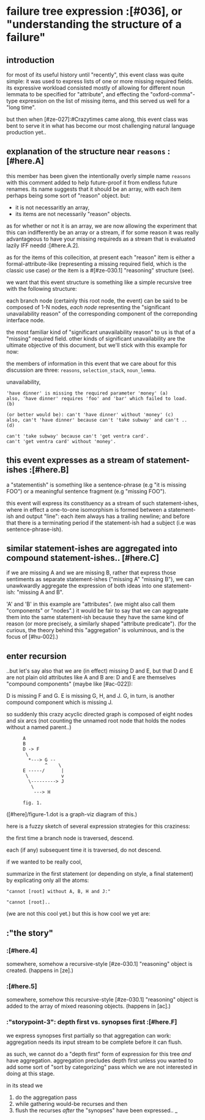# failure tree expression :[#036], or "understanding the structure of a failure"

## introduction

for most of its useful history until "recently", this event class was
quite simple: it was used to express lists of one or more missing
required fields. its expressive workload consisted mostly of allowing
for different noun lemmata to be specified for "attribute", and
effecting the "oxford-comma"-type expression on the list of missing
items, and this served us well for a "long time".

but then when [#ze-027]:#Crazytimes came along, this event class was
bent to serve it in what has become our most challenging natural
language production yet..




## explanation of the structure near `reasons` :[#here.A]

this member has been given the intentionally overly simple name `reasons`
with this comment added to help future-proof it from endless future
renames. its name suggests that it should be an array, with each item
perhaps being some sort of "reason" object. but:

  - it is not necessaritly an array,
  - its items are not necessarily "reason" objects.

as for whether or not it is an array, we are now allowing the experiment
that this can indifferently be an array or a stream, if for some reason it
was really advantageous to have your missing requireds as a stream that is
evaluated lazily IFF needd :[#here.A.2].

as for the items of this collecition,
at present each "reason" item is either a formal-attribute-like
(representing a missing required field, which is the classic use case)
*or* the item is a #[#ze-030.1] "reasoning" structure (see).

we want that this event structure is something like a simple recursive
tree with the following structure:

each branch node (certainly this root node, the event) can be said to
be composed of 1-N nodes, *each node* representing the "significant
unavailability reason" of the corresponding component of the correponding
interface node.

the most familiar kind of "significant unavailability reason" to us is that
of a "missing" required field. other kinds of significant unavailability
are the ultimate objective of this document, but we'll stick with this
example for now:

the members of information in this event that we care about for this
discussion are three: `reasons`, `selection_stack`, `noun_lemma`.

unavailability,

    'have dinner' is missing the required parameter 'money' (a)
    also, 'have dinner' requires 'foo' and 'bar' which failed to load.  (b)

    (or better would be): can't 'have dinner' without 'money' (c)
    also, can't 'have dinner' because can't 'take subway' and can't ..  (d)

    can't 'take subway' because can't 'get ventra card'.
    can't 'get ventra card' without 'money'.




## this event expresses as a stream of statement-ishes :[#here.B]

a "statementish" is something like a sentence-phrase (e.g "it is
missing FOO") or a meaningful sentence fragment (e.g "missing FOO").

this event will express its constituency as a stream of such
statement-ishes, where in effect a one-to-one isomorphism is formed
between a statement-ish and output "line": each item always has a
trailing newline; and before that there is a terminating period if
the statement-ish had a subject (i.e was sentence-phrase-ish).




## similar statement-ishes are aggregated into compound statement-ishes.. [#here.C]

if we are missing A and we are missing B, rather that express those
sentiments as separate statement-ishes ("missing A" "missing B"), we
can unawkwardly aggregate the expression of both ideas into one
statement-ish: "missing A and B".

'A' and 'B' in this example are "attributes". (we might also call them
"components" or "nodes".) it would be fair to say that we can aggregate
them into the same statement-ish because they have the same kind of
reason (or more precisely, a similarly shaped "attribute predicate").
(for the curious, the theory behind this "aggregation" is voluminous,
and is the focus of [#hu-002].)




## enter recursion

..but let's say also that we are (in effect) missing D and E, but that
D and E are not plain old attributes like A and B are: D and E are
themselves "compound components" (maybe like [#ac-022]):

D is missing F and G. E is missing G, H, and J. G, in turn, is another
compound component which is missing J.

so suddenly this crazy acyclic directed graph is composed of eight nodes
and six arcs (not counting the unnamed root node that holds the nodes
without a named parent..)

          A
          B
          D -> F
           \
            *---> G --
                  ^    \
          E -----/      |
           \            v
            \---------> J
             \
              ---> H

          fig. 1.

([#here]/figure-1.dot is a graph-viz diagram of this.)

here is a fuzzy sketch of several expression strategies for this craziness:

  the first time a branch node is traversed, descend.

  each (if any) subsequent time it is traversed, do not descend.



if we wanted to be really cool,

  summarize in the first statement (or depending on style, a final
  statement) by explicating only all the atoms:

    "cannot [root] without A, B, H and J:"

    "cannot [root]..

(we are not this cool yet.) but this is how cool we yet are:





## :"the story"

### :[#here.4]

somewhere, somehow a recursive-style [#ze-030.1] "reasoning" object is created.
(happens in [ze].)




### :[#here.5]

somewhere, somehow this recursive-style [#ze-030.1] "reasoning" object is added
to the array of mixed reasoning objects.
(happens in [ac].)



### :"storypoint-3": depth first vs. synopses first :[#here.F]

we express synopses first partially so that aggregation can work:
aggregation needs its input stream to be complete before it can flush.

as such, we cannot do a "depth first" form of expression for this tree
*and* have aggregation. aggregation precludes depth first
unless you wanted to add some sort of "sort by categorizing" pass which
we are not interested in doing at this stage.

in its stead we
  1) do the aggregation pass
  2) while gathering would-be recurses and then
  3) flush the recurses *after* the "synopses" have been expressed..
_
